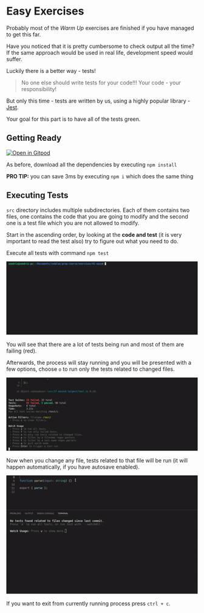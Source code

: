 # Easy Exercises

Probably most of the _Warm Up_ exercises are finished if you have managed to get this far.

Have you noticed that it is pretty cumbersome to check output all the time? If the same approach would be used in real life, development speed would suffer.

Luckily there is a better way - tests!

> No one else should write tests for your code!!! Your code - your responsibility!

But only this time - tests are written by us, using a highly popular library - [Jest](https://jestjs.io).

Your goal for this part is to have all of the tests green.

## Getting Ready

[![Open in Gitpod](https://gitpod.io/button/open-in-gitpod.svg)](https://gitpod.io/#https://github.com/codelex-io/prep-course-day-two)

As before, download all the dependencies by executing `npm install`

**PRO TIP:** you can save 3ms by executing `npm i` which does the same thing

## Executing Tests

`src` directory includes multiple subdirectories. Each of them contains two files, one contains the code that you are going to modify and the second one is a test file which you are not allowed to modify.

Start in the ascending order, by looking at the **code and test** (it is very important to read the test also) try to figure out what you need to do.

Execute all tests with command `npm test`

!["Run Tests"](./assets/run-tests.gif)

You will see that there are a lot of tests being run and most of them are failing (red).

Afterwards, the process will stay running and you will be presented with a few options, choose `o` to run only the tests related to changed files.

!["Watch Changed Files"](./assets/watch-changed-files.gif)

Now when you change any file, tests related to that file will be run (it will happen automatically, if you have autosave enabled).

!["Running Tests on Change"](./assets/running-tests-on-change.gif)

If you want to exit from currently running process press `ctrl + c`.
